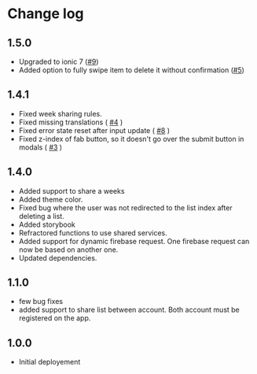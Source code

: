 # Change log

## 1.5.0

- Upgraded to ionic 7 ([#9](https://github.com/nicDamours/lists/issues/9))
- Added option to fully swipe item to delete it without
  confirmation ([#5](https://github.com/nicDamours/lists/issues/5))

## 1.4.1

- Fixed week sharing rules.
- Fixed missing translations ( [#4](https://github.com/nicDamours/lists/issues/4) )
- Fixed error state reset after input update ( [#8](https://github.com/nicDamours/lists/issues/8) )
- Fixed z-index of fab button, so it doesn't go over the submit button in
  modals ( [#3](https://github.com/nicDamours/lists/issues/3) )

## 1.4.0

- Added support to share a weeks
- Added theme color.
- Fixed bug where the user was not redirected to the list index after deleting a list.
- Added storybook
- Refractored functions to use shared services.
- Added support for dynamic firebase request. One firebase request can now be based on another one.
- Updated dependencies.

## 1.1.0

- few bug fixes
- added support to share list between account. Both account must be registered on the app.

## 1.0.0

- Initial deployement
